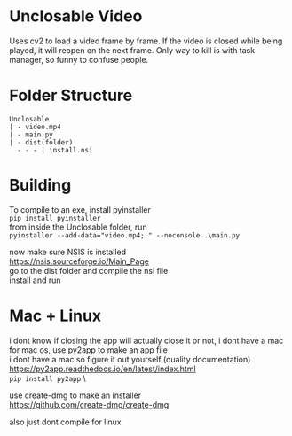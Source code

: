 
# Unclosable Video

Uses cv2 to load a video frame by frame. If the video is closed while being played, it will reopen on the next frame. Only way to kill is with task manager, so funny to confuse people.

# Folder Structure


`Unclosable`\
`| - video.mp4`\
`| - main.py`\
`| - dist(folder)`\
 `  - - - | install.nsi`

# Building

To compile to an exe, install pyinstaller\
`pip install pyinstaller`\
from inside the Unclosable folder, run\
`pyinstaller --add-data="video.mp4;." --noconsole .\main.py`

now make sure NSIS is installed\
https://nsis.sourceforge.io/Main_Page \
go to the dist folder and compile the nsi file \
install and run

# Mac + Linux
i dont know if closing the app will actually close it or not, i dont have a mac \
for mac os, use py2app to make an app file \
i dont have a mac so figure it out yourself (quality documentation) \
https://py2app.readthedocs.io/en/latest/index.html \
`pip install py2app` \

use create-dmg to make an installer \
https://github.com/create-dmg/create-dmg

also just dont compile for linux
